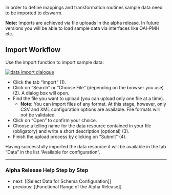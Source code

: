 In order to define mappings and transformation routines sample data need to be imported to d:swarm.

__Note:__ Imports are achieved via file uploads in the alpha release. In future versions you will be able to load sample data via interfaces like OAI-PMH etc.

## Import Workflow

Use the import function to import sample data:

[![data import dialogue](https://avgl.mybalsamiq.com/mockups/2319102.png?key=27106ea66faf01c9ad98a275eac48683ac53bf00)](https://avgl.mybalsamiq.com/mockups/2319102.png?key=27106ea66faf01c9ad98a275eac48683ac53bf00 "Data Import Dialogue")

* Click the tab “Import” (1).
* Click on “Search” or “Choose File” (depending on the browser you use) (2). A dialog box will open.
* Find the file you want to upload (you can upload only one file at a time).
  * __Note:__ You can import files of any format. At this stage, however, only CSV and XML configuration options are available. File formats will not be validated.
* Click on “Open” to confirm your choice.
* Choose a telling name for the data resource contained in your file (obligatory) and write a short description (optional) (3).
* Finish the upload process by clicking on “Submit” (4).

Having successfully imported the data resource it will be available in the tab “Data” in the list “Available for configuration”.


-----------------------------------
### Alpha Release Help Step by Step

* next: [[Select Data for Schema Configuration]]
* previous: [[Functional Range of the Alpha Release]]